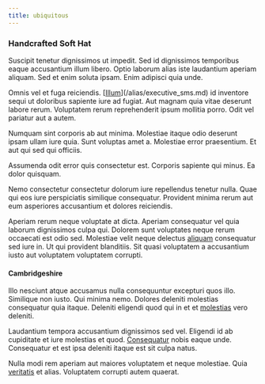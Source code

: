```yaml
---
title: ubiquitous
---
```


### Handcrafted Soft Hat

Suscipit tenetur dignissimos ut impedit. Sed id dignissimos temporibus eaque accusantium illum libero. Optio laborum alias iste laudantium aperiam aliquam. Sed et enim soluta ipsam. Enim adipisci quia unde.

Omnis vel et fuga reiciendis. [[Illum](/facere/temporibus/adipisci/praesentium/alley_cliff.md)](/alias/executive_sms.md) id inventore sequi ut doloribus sapiente iure ad fugiat. Aut magnam quia vitae deserunt labore rerum. Voluptatem rerum reprehenderit ipsum mollitia porro. Odit vel pariatur aut a autem.

Numquam sint corporis ab aut minima. Molestiae itaque odio deserunt ipsam ullam iure quia. Sunt voluptas amet a. Molestiae error praesentium. Et aut qui sed qui officiis.

Assumenda odit error quis consectetur est. Corporis sapiente qui minus. Ea dolor quisquam.

Nemo consectetur consectetur dolorum iure repellendus tenetur nulla. Quae qui eos iure perspiciatis similique consequatur. Provident minima rerum aut eum asperiores accusantium et dolores reiciendis.

Aperiam rerum neque voluptate at dicta. Aperiam consequatur vel quia laborum dignissimos culpa qui. Dolorem sunt voluptates neque rerum occaecati est odio sed. Molestiae velit neque delectus [aliquam](/dolore/odio/dignissimos/odio/quantify_rustic_deposit.md) consequatur sed iure in. Ut qui provident blanditiis. Sit quasi voluptatem a accusantium iusto aut voluptatem voluptatem corrupti.

#### Cambridgeshire

Illo nesciunt atque accusamus nulla consequuntur excepturi quos illo. Similique non iusto. Qui minima nemo. Dolores deleniti molestias consequatur quia itaque. Deleniti eligendi quod qui in et et [molestias](/facere/odit/equatorial_guinea.md) vero deleniti.

Laudantium tempora accusantium dignissimos sed vel. Eligendi id ab cupiditate et iure molestias et quod. [Consequatur](/facere/eaque/metal_azure.md) nobis eaque unde. Consequatur et est ipsa deleniti itaque est sit culpa natus.

Nulla modi rem aperiam aut maiores voluptatem et neque molestiae. Quia [veritatis](/eos/libero/eveniet/borders_agent.md) et alias. Voluptatem corrupti autem quaerat.
